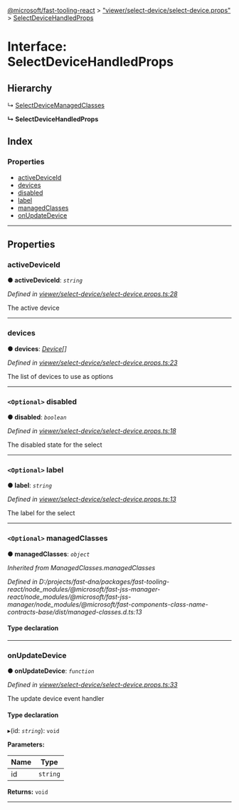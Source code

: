 [@microsoft/fast-tooling-react](../README.md) > ["viewer/select-device/select-device.props"](../modules/_viewer_select_device_select_device_props_.md) > [SelectDeviceHandledProps](../interfaces/_viewer_select_device_select_device_props_.selectdevicehandledprops.md)

# Interface: SelectDeviceHandledProps

## Hierarchy

↳  [SelectDeviceManagedClasses](_viewer_select_device_select_device_props_.selectdevicemanagedclasses.md)

**↳ SelectDeviceHandledProps**

## Index

### Properties

* [activeDeviceId](_viewer_select_device_select_device_props_.selectdevicehandledprops.md#activedeviceid)
* [devices](_viewer_select_device_select_device_props_.selectdevicehandledprops.md#devices)
* [disabled](_viewer_select_device_select_device_props_.selectdevicehandledprops.md#disabled)
* [label](_viewer_select_device_select_device_props_.selectdevicehandledprops.md#label)
* [managedClasses](_viewer_select_device_select_device_props_.selectdevicehandledprops.md#managedclasses)
* [onUpdateDevice](_viewer_select_device_select_device_props_.selectdevicehandledprops.md#onupdatedevice)

---

## Properties

<a id="activedeviceid"></a>

###  activeDeviceId

**● activeDeviceId**: *`string`*

*Defined in [viewer/select-device/select-device.props.ts:28](https://github.com/Microsoft/fast-dna/blob/164dd3ca/packages/fast-tooling-react/src/viewer/select-device/select-device.props.ts#L28)*

The active device

___
<a id="devices"></a>

###  devices

**● devices**: *[Device](_viewer_select_device_devices_.device.md)[]*

*Defined in [viewer/select-device/select-device.props.ts:23](https://github.com/Microsoft/fast-dna/blob/164dd3ca/packages/fast-tooling-react/src/viewer/select-device/select-device.props.ts#L23)*

The list of devices to use as options

___
<a id="disabled"></a>

### `<Optional>` disabled

**● disabled**: *`boolean`*

*Defined in [viewer/select-device/select-device.props.ts:18](https://github.com/Microsoft/fast-dna/blob/164dd3ca/packages/fast-tooling-react/src/viewer/select-device/select-device.props.ts#L18)*

The disabled state for the select

___
<a id="label"></a>

### `<Optional>` label

**● label**: *`string`*

*Defined in [viewer/select-device/select-device.props.ts:13](https://github.com/Microsoft/fast-dna/blob/164dd3ca/packages/fast-tooling-react/src/viewer/select-device/select-device.props.ts#L13)*

The label for the select

___
<a id="managedclasses"></a>

### `<Optional>` managedClasses

**● managedClasses**: *`object`*

*Inherited from ManagedClasses.managedClasses*

*Defined in D:/projects/fast-dna/packages/fast-tooling-react/node_modules/@microsoft/fast-jss-manager-react/node_modules/@microsoft/fast-jss-manager/node_modules/@microsoft/fast-components-class-name-contracts-base/dist/managed-classes.d.ts:13*

#### Type declaration

___
<a id="onupdatedevice"></a>

###  onUpdateDevice

**● onUpdateDevice**: *`function`*

*Defined in [viewer/select-device/select-device.props.ts:33](https://github.com/Microsoft/fast-dna/blob/164dd3ca/packages/fast-tooling-react/src/viewer/select-device/select-device.props.ts#L33)*

The update device event handler

#### Type declaration
▸(id: *`string`*): `void`

**Parameters:**

| Name | Type |
| ------ | ------ |
| id | `string` |

**Returns:** `void`

___

